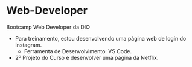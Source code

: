 # Web-Developer
Bootcamp Web Developer da DIO
- Para treinamento, estou desenvolvendo uma página web de login do Instagram.
  - Ferramenta de Desenvolvimento: VS Code.
- 2º Projeto do Curso é desenvolver uma página da Netflix.

